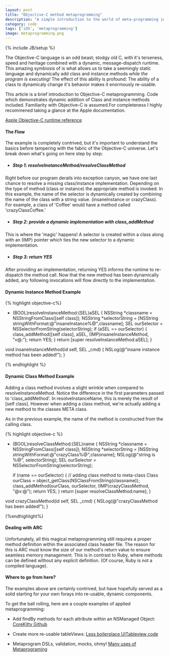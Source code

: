 ```yaml
---
layout: post
title: "Objective-C method metaprogramming"
description: "A simple introduction to the world of meta-programming in Objective-C. Code provided which illustrates howto metaprogram dynamic instance and class methods"
category: code 
tags: ['iOS', 'metaprogramming']
image: metaprogramming.png
---
```

{% include JB/setup %}

The Objective-C language is an odd beast; stodgy old C, with it's terseness, speed and heritage combined with a dynamic, message-dispatch runtime.
This amazing symbiosis of is what allows us to take a seemingly static language and dynamically add class and instance methods _while the program is executing!_ The effect of this ability is profound: The ability of a class to dynamicaly change it's behavior makes it enormously re-usable.

This article is a brief introduction to Objective-C metaprogramming. Code which demonstrates dynamic addition of Class and instance methods included. Familiarity with Objective-C is assumed.For completeness I highly recommened taking a glance at the Apple documentation.

[Apple Objective-C runtime reference](https://developer.apple.com/library/mac/#documentation/Cocoa/Reference/ObjCRuntimeRef/Reference/reference.html)

#### The Flow
The example is completely contrived, but it's important to understand the basics before tampering with the fabric of the Objective-C universe. Let's break down what's going on here step by step:

* ##### Step 1: resolveInstanceMethod/resolveClassMethod
Right before our program derails into exception canyon, we have one last chance to resolve a missing class/instance implementation. Depending on the type of method (class or instance) the appropriate method is invoked. In this example, the name of the selector is dynamically created by combining the name of the class with a string value. (insaneInstance or crazyClass). For example, a class of 'Coffee' would have a method called 'crazyClassCoffee.'

* ##### Step 2: provide a dynamic implementation with *class_addMethod*
This is where the 'magic' happens! A selector is created within a class along with an (IMP) pointer which ties the new selector to a dynamic implementation. 

* ##### Step 3: return YES
After providing an implementation, returning YES informs the runtime to re-dispatch the method call. Now that the new method has been dynamically added, any following invocations will flow directly to the implementation.

#### Dynamic Instance Method Example
{% highlight objective-c%}

+ (BOOL)resolveInstanceMethod:(SEL)aSEL {
    NSString *classname = NSStringFromClass([self class]);
    NSString *selectorString = [NSString stringWithFormat:@"insaneInstance%@",classname];
    SEL ourSelector = NSSelectorFromString(selectorString);
    if (aSEL == ourSelector) {
        class_addMethod([self class], aSEL, (IMP)insaneInstanceMethod, "v@:");
        return YES;
    }
    return [super resolveInstanceMethod:aSEL];
}

void insaneInstanceMethod(id self, SEL _cmd) {
    NSLog(@"insane instance method has been added!");
}

{% endhighlight %}

#### Dynamic Class Method Example

Adding a class method involves a slight wrinkle when compared to resolveInstanceMethod.
Notice the difference in the first parameters passed to 'class_addMethod'. In resolveInstanceName, this is merely the result of [self class]. However when adding a class method, we're actually adding a new method to the classes META class.

As in the previous example, the name of the method is constructed from the calling class.

{% highlight objective-c %}

+ (BOOL)resolveClassMethod:(SEL)name {
    NSString *classname = NSStringFromClass([self class]);
    NSString *selectorString = [NSString stringWithFormat:@"crazyClass%@",classname];
    NSLog(@"string is %@", selectorString);
    SEL ourSelector = NSSelectorFromString(selectorString);
    
    if (name == ourSelector) {
        // adding class method to meta-class
        Class ourClass = object_getClass(NSClassFromString(classname));
        class_addMethod(ourClass, ourSelector, (IMP)crazyClassMethod, "@v:@");
        return YES;
    }
    return [super resolveClassMethod:name];
}

void crazyClassMethod(id self, SEL _cmd) {
    NSLog(@"crazyClassMethod has been added!");
}

{%endhighlight%}


#### Dealing with ARC
Unfortunately, all this magical metaprogramming still requires a proper method definition within the associated class header file. The reason for this is ARC must know the size of our method's return value to ensure seamless memory management. This is in contrast to Ruby, where methods can be defined without any explicit definition. (Of course, Ruby is not a compiled language).


#### Where to go from here?
The examples above are certainly contrived, but have hopefully served as a solid starting for your own forays into re-usable, dynamic components.

To get the ball rolling, here are a couple examples of applied metaprogramming:

* Add findBy methods for each attribute within an NSManaged Object: [CoreKitty Github](http://hackazach.net/CoreKitty)

* Create more re-usable tableViews: [Less boilerplace UITableview code](http://www.element84.com/metaprogramming-in-objective-c.html)

* Metaprogram DSLs, validation, mocks, ohmy! [Many uses of Metaprograming](http://www.tuicool.com/articles/NRfEri)
